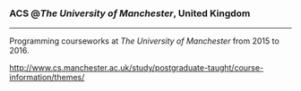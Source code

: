 ### ACS @_The University of Manchester_, United Kingdom
---------------------------------------

Programming courseworks at _The University of Manchester_ from 2015 to 2016.

http://www.cs.manchester.ac.uk/study/postgraduate-taught/course-information/themes/
